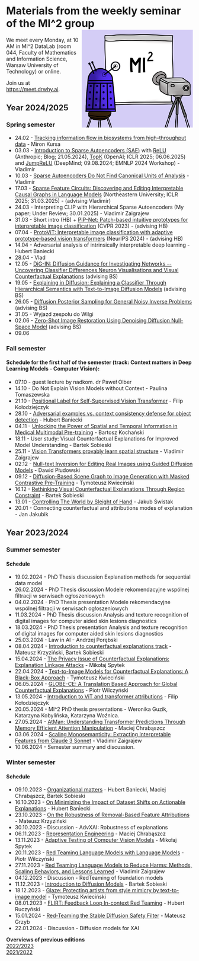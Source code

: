 # Materials from the weekly seminar of the MI^2 group  <img src="prezentacja.png" align="right" width="300"/>

We meet every Monday, at 10 AM in MI^2 DataLab (room 044, Faculty of Mathematics and Information Science, Warsaw University of Technology) or online.

Join us at https://meet.drwhy.ai.

## Year 2024/2025

### Spring semester

* 24.02 - [Tracking information flow in biosystems from high-throughput data](https://github.com/MI2DataLab/MI2DataLab_Seminarium/tree/master/2025/2025_02_24_tracking_information_flow) - Miron Kursa
* 03.03 - [Introduction to Sparse Autoencoders (SAE)](https://github.com/MI2DataLab/MI2DataLab_Seminarium/tree/master/2025/2025_03_03_scaling_and_evaluating_sparse_autoencoders) with [ReLU](https://transformer-circuits.pub/2024/scaling-monosemanticity/) (Anthropic; Blog; 21.05.2024), [TopK](https://openreview.net/forum?id=tcsZt9ZNKD) (OpenAI; ICLR 2025; 06.06.2025) and [JumpReLU](https://openreview.net/forum?id=XkMrWOJhNd) (DeepMind; 09.08.2024; EMNLP 2024 Workshop) - Vladimir
* 10.03 - [Sparse Autoencoders Do Not Find Canonical Units of Analysis](https://github.com/MI2DataLab/MI2DataLab_Seminarium/tree/master/2025/2025_10_03_sparse_autoencoders_do_not_find_canonical_units_of_analysis) - Vladimir
* 17.03 - [Sparse Feature Circuits: Discovering and Editing Interpretable Causal Graphs in Language Models](https://openreview.net/forum?id=I4e82CIDxv) (Northeastern University; ICLR 2025; 31.03.2025) - (advising Vladimir) 
* 24.03 - Interpreting CLIP with Hierarchical Sparse Autoencoders (My paper; Under Review; 30.01.2025) - Vladimir Zaigrajew
* 31.03 - Short intro (HB) + [PIP-Net: Patch-based intuitive prototypes for interpretable image classification](https://openaccess.thecvf.com/content/CVPR2023/html/Nauta_PIP-Net_Patch-Based_Intuitive_Prototypes_for_Interpretable_Image_Classification_CVPR_2023_paper.html) (CVPR 2023) - (advising HB)
* 07.04 - [ProtoViT: Interpretable image classification with adaptive prototype-based vision transformers](https://openreview.net/forum?id=hjhpCJfbFG) (NeurIPS 2024) - (advising HB)
* 14.04 - Adversarial analysis of intrinsically interpretable deep learning - Hubert Baniecki
* 28.04 - Vlad
* 12.05 - [DiG-IN: Diffusion Guidance for Investigating Networks -- Uncovering Classifier Differences Neuron Visualisations and Visual Counterfactual Explanations](https://arxiv.org/abs/2311.17833) (advising BS)
* 19.05 - [Explaining in Diffusion: Explaining a Classifier Through Hierarchical Semantics with Text-to-Image Diffusion Models](https://arxiv.org/abs/2412.18604) (advising BS)
* 26.05 - [Diffusion Posterior Sampling for General Noisy Inverse Problems](https://arxiv.org/abs/2209.14687) (advising BS)
* 31.05 - Wyjazd zespołu do Wilgi
* 02.06 - [Zero-Shot Image Restoration Using Denoising Diffusion Null-Space Model](https://arxiv.org/abs/2212.00490) (advising BS)
* 09.06

### Fall semester

#### Schedule for the first half of the semester (track: Context matters in Deep Learning Models - Computer Vision):

* 07.10 - guest lecture by nadkom. dr Paweł Olber
* 14.10 - Do Not Explain Vision Models without Context - Paulina Tomaszewska
* 21.10 - [Positional Label for Self-Supervised Vision Transformer](https://github.com/MI2DataLab/MI2DataLab_Seminarium/tree/master/2024/2024_10_21_Positional_Label_for_Self-Supervised_Vision_Transformer) - Filip Kołodziejczyk
* 28.10 - [Adversarial examples vs. context consistency defense for object detection](https://github.com/MI2DataLab/MI2DataLab_Seminarium/tree/master/2024/2024_10_28_Adversarial_attacks_against_object_detection.md) - Hubert Baniecki
* 04.11 - [Unlocking the Power of Spatial and Temporal Information in Medical Multimodal Pre-training](https://github.com/MI2DataLab/MI2DataLab_Seminarium/tree/master/2024/2024_11_04_Unlocking_the_Power_of_Spatial_and_Temporal_Information_in_Medical_Multimodal_Pre-training) - Bartosz Kochański
* 18.11 - User study: Visual Counterfactual Explanations for Improved Model Understanding - Bartek Sobieski
* 25.11 - [Vision Transformers provably learn spatial structure](https://github.com/MI2DataLab/MI2DataLab_Seminarium/tree/master/2024/2024_11_25_Vision_Transformers_provably_learn_spatial_structure) - Vladimir Zaigrajew
* 02.12 - [Null-text Inversion for Editing Real Images using Guided Diffusion Models](https://github.com/MI2DataLab/MI2DataLab_Seminarium/tree/master/2024/2024_12_02_Null_text_optimization_for_editing_real_images) - Dawid Płudowski
* 09.12 - [Diffusion-Based Scene Graph to Image Generation with Masked Contrastive Pre-Training](https://github.com/MI2DataLab/MI2DataLab_Seminarium/tree/master/2024/2024_12_09_Diffusion_Based_Scene_Graph_to_Image_Generation_with_Masked_Contrastive_Pre_Training) - Tymoteusz Kwieciński
* 16.12 - [Rethinking Visual Counterfactual Explanations Through Region Constraint](https://github.com/MI2DataLab/MI2DataLab_Seminarium/tree/master/2024/2024_12_16_rethinking_visual_counterfactual_explanations_through_region_constraint) - Bartek Sobieski
* 13.01 - [Controlling The World by Sleight of Hand](https://github.com/MI2DataLab/MI2DataLab_Seminarium/tree/master/2025/2025_01_13_controlling_the_world_by_sleight_of_hand) - Jakub Świstak
* 20.01 - Connecting counterfactual and attributions modes of explanation - Jan Jakubik

## Year 2023/2024

### Summer semester

#### Schedule

* 19.02.2024 - PhD Thesis discussion Explanation methods for sequential data model
* 26.02.2024 - PhD Thesis discussion Modele rekomendacyjne wspólnej filtracji w serwisach ogłoszeniowych
* 04.02.2024 - PhD Thesis presentation Modele rekomendacyjne wspólnej filtracji w serwisach ogłoszeniowych
* 11.03.2024 - PhD Thesis discussion Analysis and texture recognition of digital images for computer aided skin lesions diagnostics
* 18.03.2024 - PhD Thesis presentation Analysis and texture recognition of digital images for computer aided skin lesions diagnostics
* 25.03.2024 - Law in AI - Andrzej Porębski
* 08.04.2024 - [Introduction to counterfactual explanations track](https://github.com/MI2DataLab/MI2DataLab_Seminarium/tree/master/2024/2024_04_08_Intro_to_CEs) - Mateusz Krzyziński, Bartek Sobieski
* 15.04.2024 - [The Privacy Issue of Counterfactual Explanations: Explanation Linkage Attacks](https://github.com/HubertR21/MI2DataLab_Seminarium/tree/master/2024/2024_04_15_explanation_linkage_attacks) - Mikołaj Spytek
* 22.04.2024 - [Text-to-Image Models for Counterfactual Explanations: A Black-Box Approach](https://github.com/MI2DataLab/MI2DataLab_Seminarium/tree/master/2024/2024_04_22_TIME_Text-To-Image_For_Counterfactual_Explanations) - Tymoteusz Kwieciński
* 06.05.2024 - [GLOBE-CE: A Translation Based Approach for Global Counterfactual Explanations](https://github.com/MI2DataLab/MI2DataLab_Seminarium/tree/master/2024/2024_05_06_GLOBE-CE) - Piotr Wilczyński
* 13.05.2024 - [Introduction to ViT and transformer attributions](https://github.com/MI2DataLab/MI2DataLab_Seminarium/tree/master/2024/2024_05_13_Introduction_to_Visual_Transformers_and_Transformer_Attributions/) - Filip Kołodziejczyk
* 20.05.2024 - MI^2 PhD thesis presentations - Weronika Guzik, Katarzyna Kobylińska, Katarzyna Woźnica.
* 27.05.2024 - [AtMan: Understanding Transformer Predictions Through Memory Efficient Attention Manipulation](https://github.com/MI2DataLab/MI2DataLab_Seminarium/tree/master/2024/2024_06_03_AtMan) - Maciej Chrabąszcz
* 03.06.2024 - [Scaling Monosemanticity: Extracting Interpretable Features from Claude 3 Sonnet](https://github.com/MI2DataLab/MI2DataLab_Seminarium/tree/master/2024/2024_06_03_Scaling_Monosemanticity) - Vladimir Zaigrajew
* 10.06.2024 - Semester summary and discussion.

### Winter semester

#### Schedule

* 09.10.2023 - [Organizational matters](https://github.com/MI2DataLab/MI2DataLab_Seminarium/tree/master/2023/2023_10_09_Organizational_matters_winter_edition) - Hubert Baniecki, Maciej Chrabąszcz, Bartek Sobieski
* 16.10.2023 - [On Minimizing the Impact of Dataset Shifts on Actionable Explanations](https://github.com/MI2DataLab/MI2DataLab_Seminarium/blob/master/2023/2023_10_16_impact_of_dataset_shifts_on_actionable_eplanations.txt) - Hubert Baniecki
* 23.10.2023 - [On the Robustness of Removal-Based Feature Attributions](https://github.com/MI2DataLab/MI2DataLab_Seminarium/tree/master/2023/2023_10_23_removal_based_attributions_robustness) - Mateusz Krzyziński
* 30.10.2023 - Discussion - AdvXAI: Robustness of explanations
* 06.11.2023 - [Representation Engineering](https://github.com/maciejchrabaszcz/MI2DataLab_Seminarium/tree/master/2023/2023_11_06_Representation_Engineering) - Maciej Chrabąszcz
* 13.11.2023 - [Adaptive Testing of Computer Vision Models](https://github.com/MI2DataLab/MI2DataLab_Seminarium/tree/master/2023/2023_11_13_Adaptive_Testing_of_Computer_Vision_Models)	 - Mikołaj Spytek
* 20.11.2023 - [Red Teaming Language Models with Language Models](https://github.com/MI2DataLab/MI2DataLab_Seminarium/tree/master/2023/2023_11_20_Red_Teaming_Language_Models_with_Language_Models) - Piotr Wilczyński
* 27.11.2023 - [Red Teaming Language Models to Reduce Harms: Methods, Scaling Behaviors, and Lessons Learned](https://github.com/MI2DataLab/MI2DataLab_Seminarium/tree/master/2023/2023_11_27_Red_Teaming_Language_Models_to_Reduce_Harms) - Vladimir Zaigrajew
* 04.12.2023 - Discussion - RedTeaming of foundation models
* 11.12.2023 - [Introduction to Diffusion Models](https://github.com/MI2DataLab/MI2DataLab_Seminarium/tree/master/2023/2023_12_11_intro_to_diffusion_models) - Bartek Sobieski
* 18.12.2023 - [Glaze: Protecting artists from style mimicry by text-to-image model](https://github.com/MI2DataLab/MI2DataLab_Seminarium/tree/master/2023/2023_12_18_glaze_protecting_artists_from_style_mimicry) - Tymoteusz Kwieciński
* 08.01.2023 - [FLIRT: Feedback Loop In-context Red Teaming](https://github.com/HubertR21/MI2DataLab_Seminarium/tree/patch-2/2024/2024_01_08_FLIRT_Feedback_Loop_In-context_Red_Teaming) - Hubert Ruczyński
* 15.01.2024 - [Red-Teaming the Stable Diffusion Safety Filter](https://github.com/MI2DataLab/MI2DataLab_Seminarium/tree/master/2023/2024_01_15_red_teaming_stable_diffusion_safety_filter) - Mateusz Grzyb
* 22.01.2024 - Discussion - Diffusion models for XAI

**Overviews of previous editions**  
[2022/2023](https://github.com/MI2DataLab/MI2DataLab_Seminarium/blob/master/README_ARCHIVE_22_23.md)  
[2021/2022](https://github.com/MI2DataLab/MI2DataLab_Seminarium/blob/master/README_ARCHIVE.md)  
